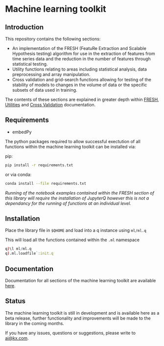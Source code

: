 # Machine learning toolkit
## Introduction
This repository contains the following sections:
*  An implementation of the FRESH (FeatuRe Extraction and Scalable Hypothesis testing) algorithm for use in the extraction of features from time series data and the reduction in the number of features through statistical testing. 
*  Utility functions relating to areas including statistical analysis, data preprocessing and array manipulation.
*  Cross validation and grid-search functions allowing for testing of the stability of models to changes in the volume of data or the specific subsets of data used in training.

The contents of these sections are explained in greater depth within [FRESH](https://code.kx.com/v2/ml/toolkit/fresh/), [Utilities](https://code.kx.com/v2/ml/toolkit/utilities/metric) and [Cross Validation](https://code.kx.com/v2/ml/toolkit/xval) documentation.
## Requirements

- embedPy

The python packages required to allow successful exectution of all functions within the machine learning toolkit can be installed via:

pip:
```bash
pip install -r requirements.txt
```

or via conda:
```bash
conda install --file requirements.txt
```

*Running of the notebook examples contained within the FRESH section of this library will require the installation of JupyterQ however this is not a dependancy for the running of functions at an individual level.*

## Installation

Place the library file in `$QHOME` and load into a q instance using `ml/ml.q`

This will load all the functions contained within the `.ml` namespace  
```q
q)\l ml/ml.q
q).ml.loadfile`:init.q
```

## Documentation

Documentation for all sections of the machine learning toolkit are available [here](https://code.kx.com/v2/ml/toolkit/).

## Status

The machine learning toolkit is still in development and is available here as a beta release, further functionality and improvements will be made to the library in the coming months.

If you have any issues, questions or suggestions, please write to ai@kx.com.
